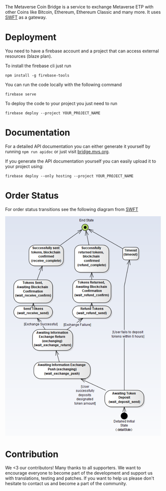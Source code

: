 <p align="center">
  <a href="https://www.myetpwallet.com/">
    <img src="https://raw.githubusercontent.com/mvs-org/lightwallet/master/src/assets/logo.png" alt="">
  </a>
</p>

The Metaverse Coin Bridge is a service to exchange Metaverse ETP with other Coins like Bitcoin, Ethereum, Ethereum Classic and many more. It uses [SWFT](https://www.swft.pro) as a gateway.

# Deployment
You need to have a firebase account and a project that can access external resources (blaze plan).

To install the firebase cli just run

```
npm install -g firebase-tools
```

You can run the code locally with the following command

```
firebase serve
```

To deploy the code to your project you just need to run

```
firebase deploy --project YOUR_PROJECT_NAME
```

# Documentation

For a detailed API documentation you can either generate it yourself by running `npm run apidoc` or just visit [bridge.mvs.org](https://bridge.mvs.org).

If you generate the API documentation yourself you can easily upload it to your project using:

```
firebase deploy --only hosting --project YOUR_PROJECT_NAME
```

# Order Status

For order status transitions see the following diagram from [SWFT](https://docs.en.swft.pro/cross-chain-exchange-api/exchange-time-order-graph)

![SWFT order transitions](/public/resources/states.png)

# Contribution

We <3 our contributors! Many thanks to all supporters. We want to encourage everyone to become part of the development and support us with translations, testing and patches. If you want to help us please don't hesitate to contact us and become a part of the community.

